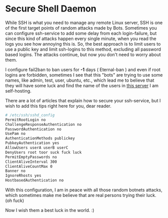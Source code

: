 # Secure Shell Daemon

While SSH is what you need to manage any remote Linux server, SSH is one of the first target points of random attacks made by Bots. Sometimes you can configure ssh-service to add some delay from each login-failure, but since this kind of attacks happen every single minute, when you read the logs you see how annoying this is. So, the best approach is to limit users to use a public key and limit ssh-logins to this method, excluding all password based logins. The attacks continue, but now you don't need to worry about them. 

I configure fail2ban to ban users for **-1** days ( Eternal-ban ) and even if root logins are forbidden, sometimes I see that this "bots" are trying to use some names, like admin, test, user, ubuntu, etc., which lead me to believe that they will have some luck and find the name of the users in [this server](./greatsky.md) I am self-hosting. 

There are a lot of articles that explain how to secure your ssh-service, but I wish to add this tips right here for you, dear reader. 

```bash 
# /etc/ssh/sshd_config 
PermitRootLogin no
ChallengeResponseAuthentication no 
PasswordAuthentication no 
UsePam no 
AuthenticationMethods publickey 
PubkeyAuthentication yes 
AllowUsers userA userB userC 
DenyUsers root toor suck fuck luck 
PermitEmptyPasswords no 
ClientAliveInterval 300 
ClientAliveCountMax 0
Banner no 
IgnoreRhosts yes 
HostbasedAuthentication no
```

With this configuration, I am in peace with all those random botnets attacks, which sometimes make me believe that are real persons trying their luck. (oh fuck) 

Now I wish them a best luck in the world. :) 
